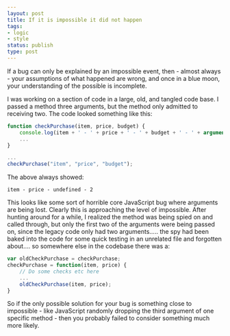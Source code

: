 ```yaml
---
layout: post
title: If it is impossible it did not happen
tags:
- logic
- style
status: publish
type: post
---
```

If a bug can only be explained by an impossible event, then - almost always - your assumptions
of what happened are wrong, and once in a blue moon, your understanding of the possible is
incomplete.

I was working on a section of code in a large, old, and tangled code base. I passed a method three arguments, but the method only
admitted to receiving two. The code looked something like this:

```javascript
function checkPurchase(item, price, budget) {
    console.log(item + ' - ' + price + ' - ' + budget + ' - ' + arguments.length);
    ...
}

...
checkPurchase("item", "price", "budget");
```

The above always showed:
```
item - price - undefined - 2
```

This looks like some sort of horrible core JavaScript bug where arguments are being lost. Clearly
this is approaching the level of impossible. After hunting around for a while, I realized
the method was being spied on and called through, but only the first two of the arguments were being passed
on, since the legacy code only had two arguments..... the spy had been baked into the code
for some quick testing in an unrelated file and forgotten about.... so somewhere else in the
codebase there was a:

```javascript
var oldCheckPurchase = checkPurchase;
checkPurchase = function(item, price) {
    // Do some checks etc here
    ...
    oldCheckPurchase(item, price);
}
```

So if the only possible solution for your bug is something close to impossible - like JavaScript
randomly dropping the third argument of one specific method - then you probably failed to
consider something much more likely.
